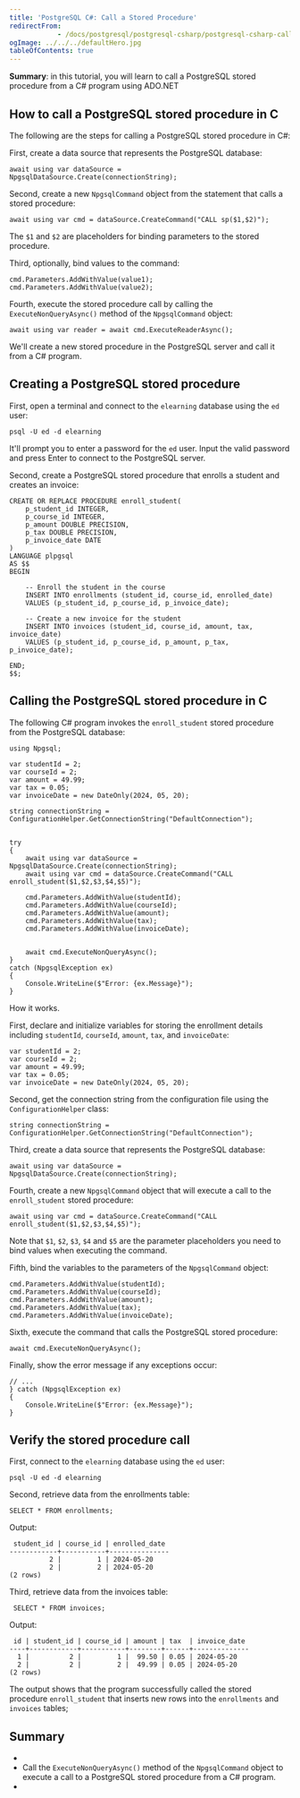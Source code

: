 ```yaml
---
title: 'PostgreSQL C#: Call a Stored Procedure'
redirectFrom: 
            - /docs/postgresql/postgresql-csharp/postgresql-csharp-call-a-stored-procedure/
ogImage: ../../../defaultHero.jpg
tableOfContents: true
---
```



**Summary**: in this tutorial, you will learn to call a PostgreSQL stored procedure from a C# program using ADO.NET





## How to call a PostgreSQL stored procedure in C





The following are the steps for calling a PostgreSQL stored procedure in C#:





First, create a data source that represents the PostgreSQL database:





```
await using var dataSource = NpgsqlDataSource.Create(connectionString);
```





Second, create a new `NpgsqlCommand` object from the statement that calls a stored procedure:





```
await using var cmd = dataSource.CreateCommand("CALL sp($1,$2)");
```





The `$1` and `$2` are placeholders for binding parameters to the stored procedure.





Third, optionally, bind values to the command:





```
cmd.Parameters.AddWithValue(value1);
cmd.Parameters.AddWithValue(value2);
```





Fourth, execute the stored procedure call by calling the `ExecuteNonQueryAsync()` method of the `NpgsqlCommand` object:





```
await using var reader = await cmd.ExecuteReaderAsync();
```





We'll create a new stored procedure in the PostgreSQL server and call it from a C# program.





## Creating a PostgreSQL stored procedure





First, open a terminal and connect to the `elearning` database using the `ed` user:





```
psql -U ed -d elearning
```





It'll prompt you to enter a password for the `ed` user. Input the valid password and press Enter to connect to the PostgreSQL server.





Second, create a PostgreSQL stored procedure that enrolls a student and creates an invoice:





```
CREATE OR REPLACE PROCEDURE enroll_student(
    p_student_id INTEGER,
    p_course_id INTEGER,
    p_amount DOUBLE PRECISION,
    p_tax DOUBLE PRECISION,
    p_invoice_date DATE
)
LANGUAGE plpgsql
AS $$
BEGIN

    -- Enroll the student in the course
	INSERT INTO enrollments (student_id, course_id, enrolled_date)
    VALUES (p_student_id, p_course_id, p_invoice_date);

    -- Create a new invoice for the student
    INSERT INTO invoices (student_id, course_id, amount, tax, invoice_date)
    VALUES (p_student_id, p_course_id, p_amount, p_tax, p_invoice_date);

END;
$$;
```





## Calling the PostgreSQL stored procedure in C





The following C# program invokes the `enroll_student` stored procedure from the PostgreSQL database:





```
using Npgsql;

var studentId = 2;
var courseId = 2;
var amount = 49.99;
var tax = 0.05;
var invoiceDate = new DateOnly(2024, 05, 20);

string connectionString = ConfigurationHelper.GetConnectionString("DefaultConnection");


try
{
    await using var dataSource = NpgsqlDataSource.Create(connectionString);
    await using var cmd = dataSource.CreateCommand("CALL enroll_student($1,$2,$3,$4,$5)");

    cmd.Parameters.AddWithValue(studentId);
    cmd.Parameters.AddWithValue(courseId);
    cmd.Parameters.AddWithValue(amount);
    cmd.Parameters.AddWithValue(tax);
    cmd.Parameters.AddWithValue(invoiceDate);


    await cmd.ExecuteNonQueryAsync();
}
catch (NpgsqlException ex)
{
    Console.WriteLine($"Error: {ex.Message}");
}
```





How it works.





First, declare and initialize variables for storing the enrollment details including `studentId`, `courseId`, `amount`, `tax`, and `invoiceDate`:





```
var studentId = 2;
var courseId = 2;
var amount = 49.99;
var tax = 0.05;
var invoiceDate = new DateOnly(2024, 05, 20);
```





Second, get the connection string from the configuration file using the `ConfigurationHelper` class:





```
string connectionString = ConfigurationHelper.GetConnectionString("DefaultConnection");
```





Third, create a data source that represents the PostgreSQL database:





```
await using var dataSource = NpgsqlDataSource.Create(connectionString);
```





Fourth, create a new `NpgsqlCommand` object that will execute a call to the `enroll_student` stored procedure:





```
await using var cmd = dataSource.CreateCommand("CALL enroll_student($1,$2,$3,$4,$5)");
```





Note that `$1`, `$2`, `$3`, `$4` and `$5` are the parameter placeholders you need to bind values when executing the command.





Fifth, bind the variables to the parameters of the `NpgsqlCommand` object:





```
cmd.Parameters.AddWithValue(studentId);
cmd.Parameters.AddWithValue(courseId);
cmd.Parameters.AddWithValue(amount);
cmd.Parameters.AddWithValue(tax);
cmd.Parameters.AddWithValue(invoiceDate);
```





Sixth, execute the command that calls the PostgreSQL stored procedure:





```
await cmd.ExecuteNonQueryAsync();
```





Finally, show the error message if any exceptions occur:





```
// ...
} catch (NpgsqlException ex)
{
    Console.WriteLine($"Error: {ex.Message}");
}
```





## Verify the stored procedure call





First, connect to the `elearning` database using the `ed` user:





```
psql -U ed -d elearning
```





Second, retrieve data from the enrollments table:





```
SELECT * FROM enrollments;
```





Output:





```
 student_id | course_id | enrolled_date
------------+-----------+---------------
          2 |         1 | 2024-05-20
          2 |         2 | 2024-05-20
(2 rows)
```





Third, retrieve data from the invoices table:





```
 SELECT * FROM invoices;
```





Output:





```
 id | student_id | course_id | amount | tax  | invoice_date
----+------------+-----------+--------+------+--------------
  1 |          2 |         1 |  99.50 | 0.05 | 2024-05-20
  2 |          2 |         2 |  49.99 | 0.05 | 2024-05-20
(2 rows)
```





The output shows that the program successfully called the stored procedure `enroll_student` that inserts new rows into the `enrollments` and `invoices` tables;





## Summary





- 
- Call the `ExecuteNonQueryAsync()` method of the `NpgsqlCommand` object to execute a call to a PostgreSQL stored procedure from a C# program.
- 


